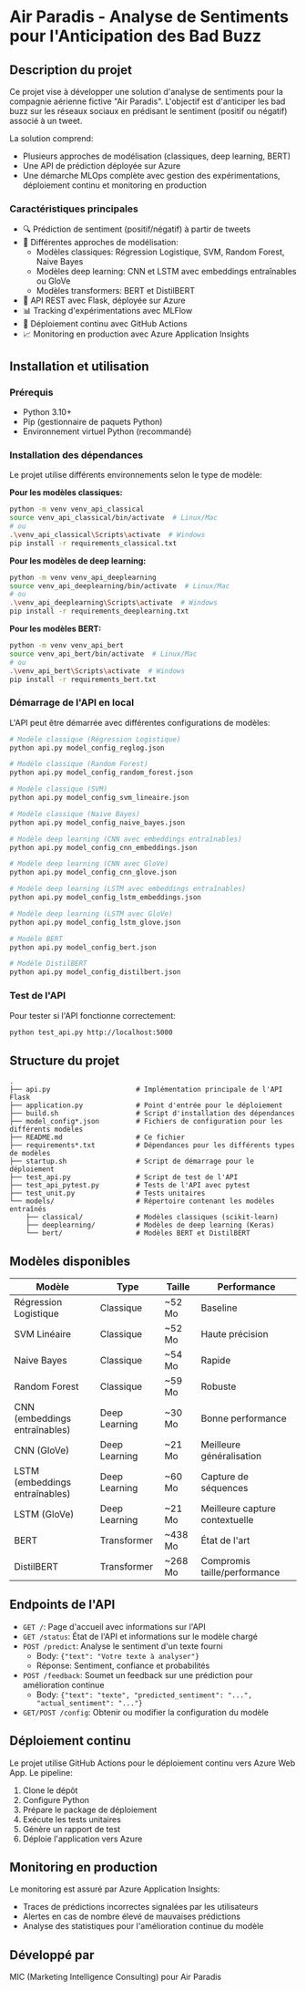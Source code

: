 # Air Paradis - Analyse de Sentiments pour l'Anticipation des Bad Buzz



## Description du projet

Ce projet vise à développer une solution d'analyse de sentiments pour la compagnie aérienne fictive "Air Paradis". L'objectif est d'anticiper les bad buzz sur les réseaux sociaux en prédisant le sentiment (positif ou négatif) associé à un tweet.

La solution comprend:
- Plusieurs approches de modélisation (classiques, deep learning, BERT)
- Une API de prédiction déployée sur Azure
- Une démarche MLOps complète avec gestion des expérimentations, déploiement continu et monitoring en production

### Caractéristiques principales

- 🔍 Prédiction de sentiment (positif/négatif) à partir de tweets
- 🧠 Différentes approches de modélisation:
  - Modèles classiques: Régression Logistique, SVM, Random Forest, Naive Bayes
  - Modèles deep learning: CNN et LSTM avec embeddings entraînables ou GloVe
  - Modèles transformers: BERT et DistilBERT
- 🚀 API REST avec Flask, déployée sur Azure
- 📊 Tracking d'expérimentations avec MLFlow
- 🔄 Déploiement continu avec GitHub Actions
- 📈 Monitoring en production avec Azure Application Insights

## Installation et utilisation

### Prérequis

- Python 3.10+
- Pip (gestionnaire de paquets Python)
- Environnement virtuel Python (recommandé)

### Installation des dépendances

Le projet utilise différents environnements selon le type de modèle:

**Pour les modèles classiques:**
```bash
python -m venv venv_api_classical
source venv_api_classical/bin/activate  # Linux/Mac
# ou
.\venv_api_classical\Scripts\activate  # Windows
pip install -r requirements_classical.txt
```

**Pour les modèles de deep learning:**
```bash
python -m venv venv_api_deeplearning
source venv_api_deeplearning/bin/activate  # Linux/Mac
# ou
.\venv_api_deeplearning\Scripts\activate  # Windows
pip install -r requirements_deeplearning.txt
```

**Pour les modèles BERT:**
```bash
python -m venv venv_api_bert
source venv_api_bert/bin/activate  # Linux/Mac
# ou
.\venv_api_bert\Scripts\activate  # Windows
pip install -r requirements_bert.txt
```

### Démarrage de l'API en local

L'API peut être démarrée avec différentes configurations de modèles:

```bash
# Modèle classique (Régression Logistique)
python api.py model_config_reglog.json

# Modèle classique (Random Forest)
python api.py model_config_random_forest.json

# Modèle classique (SVM)
python api.py model_config_svm_lineaire.json

# Modèle classique (Naive Bayes)
python api.py model_config_naive_bayes.json

# Modèle deep learning (CNN avec embeddings entraînables)
python api.py model_config_cnn_embeddings.json

# Modèle deep learning (CNN avec GloVe)
python api.py model_config_cnn_glove.json

# Modèle deep learning (LSTM avec embeddings entraînables)
python api.py model_config_lstm_embeddings.json

# Modèle deep learning (LSTM avec GloVe)
python api.py model_config_lstm_glove.json

# Modèle BERT
python api.py model_config_bert.json

# Modèle DistilBERT
python api.py model_config_distilbert.json
```

### Test de l'API

Pour tester si l'API fonctionne correctement:

```bash
python test_api.py http://localhost:5000
```

## Structure du projet

```
.
├── api.py                     # Implémentation principale de l'API Flask
├── application.py             # Point d'entrée pour le déploiement
├── build.sh                   # Script d'installation des dépendances
├── model_config*.json         # Fichiers de configuration pour les différents modèles
├── README.md                  # Ce fichier
├── requirements*.txt          # Dépendances pour les différents types de modèles
├── startup.sh                 # Script de démarrage pour le déploiement
├── test_api.py                # Script de test de l'API
├── test_api_pytest.py         # Tests de l'API avec pytest
├── test_unit.py               # Tests unitaires
└── models/                    # Répertoire contenant les modèles entraînés
    ├── classical/             # Modèles classiques (scikit-learn)
    ├── deeplearning/          # Modèles de deep learning (Keras)
    └── bert/                  # Modèles BERT et DistilBERT
```

## Modèles disponibles

| Modèle | Type | Taille | Performance |
|--------|------|--------|-------------|
| Régression Logistique | Classique | ~52 Mo | Baseline |
| SVM Linéaire | Classique | ~52 Mo | Haute précision |
| Naive Bayes | Classique | ~54 Mo | Rapide |
| Random Forest | Classique | ~59 Mo | Robuste |
| CNN (embeddings entraînables) | Deep Learning | ~30 Mo | Bonne performance |
| CNN (GloVe) | Deep Learning | ~21 Mo | Meilleure généralisation |
| LSTM (embeddings entraînables) | Deep Learning | ~60 Mo | Capture de séquences |
| LSTM (GloVe) | Deep Learning | ~21 Mo | Meilleure capture contextuelle |
| BERT | Transformer | ~438 Mo | État de l'art |
| DistilBERT | Transformer | ~268 Mo | Compromis taille/performance |

## Endpoints de l'API

- `GET /`: Page d'accueil avec informations sur l'API
- `GET /status`: État de l'API et informations sur le modèle chargé
- `POST /predict`: Analyse le sentiment d'un texte fourni
  - Body: `{"text": "Votre texte à analyser"}`
  - Réponse: Sentiment, confiance et probabilités
- `POST /feedback`: Soumet un feedback sur une prédiction pour amélioration continue
  - Body: `{"text": "texte", "predicted_sentiment": "...", "actual_sentiment": "..."}`
- `GET/POST /config`: Obtenir ou modifier la configuration du modèle

## Déploiement continu

Le projet utilise GitHub Actions pour le déploiement continu vers Azure Web App. Le pipeline:

1. Clone le dépôt
2. Configure Python
3. Prépare le package de déploiement
4. Exécute les tests unitaires
5. Génère un rapport de test
6. Déploie l'application vers Azure

## Monitoring en production

Le monitoring est assuré par Azure Application Insights:
- Traces de prédictions incorrectes signalées par les utilisateurs
- Alertes en cas de nombre élevé de mauvaises prédictions
- Analyse des statistiques pour l'amélioration continue du modèle

## Développé par

MIC (Marketing Intelligence Consulting) pour Air Paradis
